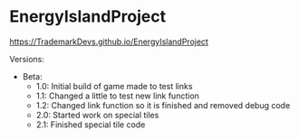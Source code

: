 # EnergyIslandProject

https://TrademarkDevs.github.io/EnergyIslandProject

Versions:
- Beta:
  - 1.0: Initial build of game made to test links
  - 1.1: Changed a little to test new link function
  - 1.2: Changed link function so it is finished and removed debug code
  - 2.0: Started work on special tiles
  - 2.1: Finished special tile code